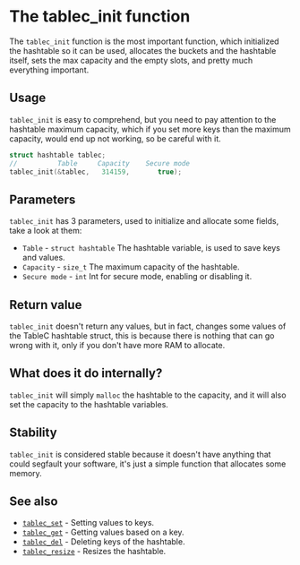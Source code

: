 # The tablec_init function

The `tablec_init` function is the most important function, which initialized the hashtable so it can be used, allocates the buckets and the hashtable itself, sets the max capacity and the empty slots, and pretty much everything important.

## Usage

`tablec_init` is easy to comprehend, but you need to pay attention to the hashtable maximum capacity, which if you set more keys than the maximum capacity, would end up not working, so be careful with it.

```c
struct hashtable tablec;
//          Table     Capacity    Secure mode
tablec_init(&tablec,   314159,       true);
```

## Parameters

`tablec_init` has 3 parameters, used to initialize and allocate some fields, take a look at them:

*  `Table`       - `struct hashtable` The hashtable variable, is used to save keys and values.
*  `Capacity`    - `size_t`           The maximum capacity of the hashtable.
*  `Secure mode` - `int`              Int for secure mode, enabling or disabling it.

## Return value

`tablec_init` doesn't return any values, but in fact, changes some values of the TableC hashtable struct, this is because there is nothing that can go wrong with it, only if you don't have more RAM to allocate.

## What does it do internally?

`tablec_init` will simply `malloc` the hashtable to the capacity, and it will also set the capacity to the hashtable variables.

## Stability

`tablec_init` is considered stable because it doesn't have anything that could segfault your software, it's just a simple function that allocates some memory.

## See also

*  [`tablec_set`](tablec_set.md) - Setting values to keys.
*  [`tablec_get`](tablec_get.md) - Getting values based on a key.
*  [`tablec_del`](tablec_del.md) - Deleting keys of the hashtable.
*  [`tablec_resize`](tablec_resize.md) - Resizes the hashtable.
